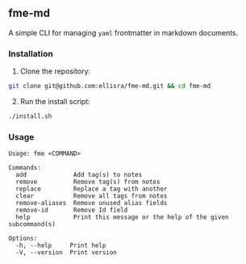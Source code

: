 ## fme-md
A simple CLI for managing `yaml` frontmatter in markdown documents.

### Installation
1. Clone the repository:
```bash
git clone git@github.com:ellisra/fme-md.git && cd fme-md
```
2. Run the install script:
```bash
./install.sh
```

### Usage
```
Usage: fme <COMMAND>

Commands:
  add             Add tag(s) to notes
  remove          Remove tag(s) from notes
  replace         Replace a tag with another
  clear           Remove all tags from notes
  remove-aliases  Remove unused alias fields
  remove-id       Remove Id field
  help            Print this message or the help of the given subcommand(s)

Options:
  -h, --help     Print help
  -V, --version  Print version
```
